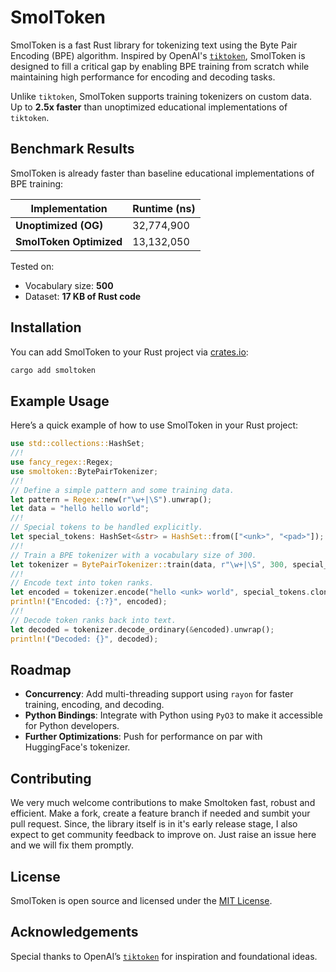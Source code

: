 # SmolToken

SmolToken is a fast Rust library for tokenizing text using the Byte Pair Encoding (BPE) algorithm. Inspired by OpenAI's [`tiktoken`](https://github.com/openai/tiktoken), SmolToken is designed to fill a critical gap by enabling BPE training from scratch while maintaining high performance for encoding and decoding tasks.

Unlike `tiktoken`, SmolToken supports training tokenizers on custom data. Up to **2.5x faster** than unoptimized educational implementations of `tiktoken`.

## Benchmark Results

SmolToken is already faster than baseline educational implementations of BPE training:

| Implementation          | Runtime (ns) |
| ----------------------- | ------------ |
| **Unoptimized (OG)**    | 32,774,900   |
| **SmolToken Optimized** | 13,132,050   |

Tested on:

- Vocabulary size: **500**
- Dataset: **17 KB of Rust code**

## Installation

You can add SmolToken to your Rust project via [crates.io](https://crates.io/crates/smoltoken):

```bash
cargo add smoltoken
```

## Example Usage

Here’s a quick example of how to use SmolToken in your Rust project:

```rust
use std::collections::HashSet;
//!
use fancy_regex::Regex;
use smoltoken::BytePairTokenizer;
//!
// Define a simple pattern and some training data.
let pattern = Regex::new(r"\w+|\S").unwrap();
let data = "hello hello world";
//!
// Special tokens to be handled explicitly.
let special_tokens: HashSet<&str> = HashSet::from(["<unk>", "<pad>"]);
//!
// Train a BPE tokenizer with a vocabulary size of 300.
let tokenizer = BytePairTokenizer::train(data, r"\w+|\S", 300, special_tokens.clone());
//!
// Encode text into token ranks.
let encoded = tokenizer.encode("hello <unk> world", special_tokens.clone());
println!("Encoded: {:?}", encoded);
//!
// Decode token ranks back into text.
let decoded = tokenizer.decode_ordinary(&encoded).unwrap();
println!("Decoded: {}", decoded);
```

## Roadmap

- **Concurrency**: Add multi-threading support using `rayon` for faster training, encoding, and decoding.
- **Python Bindings**: Integrate with Python using `PyO3` to make it accessible for Python developers.
- **Further Optimizations**: Push for performance on par with HuggingFace's tokenizer.

## Contributing

We very much welcome contributions to make Smoltoken fast, robust and efficient. Make a fork, create a feature branch if needed and sumbit your pull request. Since, the library itself is in it's early release stage, I also expect to get community feedback to improve on. Just raise an issue here and we will fix them promptly.

## License

SmolToken is open source and licensed under the [MIT License](LICENSE).

## Acknowledgements

Special thanks to OpenAI’s [`tiktoken`](https://github.com/openai/tiktoken) for inspiration and foundational ideas.

